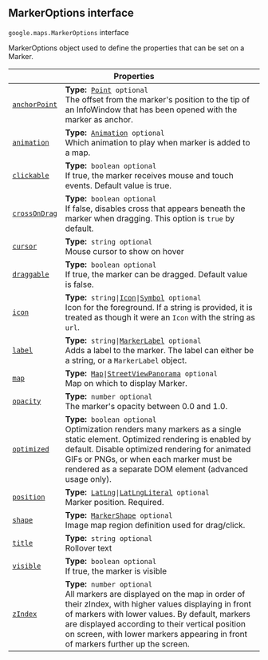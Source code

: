 
<h2 id="MarkerOptions">MarkerOptions interface</h2>
<p>
<code><span itemprop="path">google.maps</span>.<span itemprop="name">MarkerOptions</span></code>
interface
</p>
<p>MarkerOptions object used to define the properties that can be set on a Marker.</p>
<div class="devsite-table-wrapper"><table class="properties responsive" summary="interface MarkerOptions - Properties">
<thead>
<tr><th colspan="2">Properties</th>
</tr></thead>
<tbody>
<tr id="MarkerOptions.anchorPoint">
<td itemprop="property"><code><a class="secret-link" href="#MarkerOptions.anchorPoint"><span>anchorPoint</span></a></code></td>
<td><div><strong>Type:</strong>&nbsp; <code><a href="Point.md">Point</a> <span class="optional-type-annotation">optional</span></code></div>
<div class="desc">The offset from the marker's position to the tip of an InfoWindow that has been opened with the marker as anchor.</div></td>
</tr>
<tr id="MarkerOptions.animation">
<td itemprop="property"><code><a class="secret-link" href="#MarkerOptions.animation"><span>animation</span></a></code></td>
<td><div><strong>Type:</strong>&nbsp; <code><a href="Animation.md">Animation</a> <span class="optional-type-annotation">optional</span></code></div>
<div class="desc">Which animation to play when marker is added to a map.</div></td>
</tr>
<tr id="MarkerOptions.clickable">
<td itemprop="property"><code><a class="secret-link" href="#MarkerOptions.clickable"><span>clickable</span></a></code></td>
<td><div><strong>Type:</strong>&nbsp; <code>boolean <span class="optional-type-annotation">optional</span></code></div>
<div class="desc">If true, the marker receives mouse and touch events. Default value is true.</div></td>
</tr>
<tr id="MarkerOptions.crossOnDrag">
<td itemprop="property"><code><a class="secret-link" href="#MarkerOptions.crossOnDrag"><span>crossOnDrag</span></a></code></td>
<td><div><strong>Type:</strong>&nbsp; <code>boolean <span class="optional-type-annotation">optional</span></code></div>
<div class="desc">If false, disables cross that appears beneath the marker when dragging. This option is <code>true</code> by default.</div></td>
</tr>
<tr id="MarkerOptions.cursor">
<td itemprop="property"><code><a class="secret-link" href="#MarkerOptions.cursor"><span>cursor</span></a></code></td>
<td><div><strong>Type:</strong>&nbsp; <code>string <span class="optional-type-annotation">optional</span></code></div>
<div class="desc">Mouse cursor to show on hover</div></td>
</tr>
<tr id="MarkerOptions.draggable">
<td itemprop="property"><code><a class="secret-link" href="#MarkerOptions.draggable"><span>draggable</span></a></code></td>
<td><div><strong>Type:</strong>&nbsp; <code>boolean <span class="optional-type-annotation">optional</span></code></div>
<div class="desc">If true, the marker can be dragged. Default value is false.</div></td>
</tr>
<tr id="MarkerOptions.icon">
<td itemprop="property"><code><a class="secret-link" href="#MarkerOptions.icon"><span>icon</span></a></code></td>
<td><div><strong>Type:</strong>&nbsp; <code>string|<a href="Icon.md">Icon</a>|<a href="Symbol.md">Symbol</a> <span class="optional-type-annotation">optional</span></code></div>
<div class="desc">Icon for the foreground. If a string is provided, it is treated as though it were an <code>Icon</code> with the string as <code>url</code>.</div></td>
</tr>
<tr id="MarkerOptions.label">
<td itemprop="property"><code><a class="secret-link" href="#MarkerOptions.label"><span>label</span></a></code></td>
<td><div><strong>Type:</strong>&nbsp; <code>string|<a href="MarkerLabel.md">MarkerLabel</a> <span class="optional-type-annotation">optional</span></code></div>
<div class="desc">Adds a label to the marker. The label can either be a string, or a <code>MarkerLabel</code> object.</div></td>
</tr>
<tr id="MarkerOptions.map">
<td itemprop="property"><code><a class="secret-link" href="#MarkerOptions.map"><span>map</span></a></code></td>
<td><div><strong>Type:</strong>&nbsp; <code><a href="Map.md">Map</a>|<a href="StreetViewPanorama.md">StreetViewPanorama</a> <span class="optional-type-annotation">optional</span></code></div>
<div class="desc">Map on which to display Marker.</div></td>
</tr>
<tr id="MarkerOptions.opacity">
<td itemprop="property"><code><a class="secret-link" href="#MarkerOptions.opacity"><span>opacity</span></a></code></td>
<td><div><strong>Type:</strong>&nbsp; <code>number <span class="optional-type-annotation">optional</span></code></div>
<div class="desc">The marker's opacity between 0.0 and 1.0.</div></td>
</tr>
<tr id="MarkerOptions.optimized">
<td itemprop="property"><code><a class="secret-link" href="#MarkerOptions.optimized"><span>optimized</span></a></code></td>
<td><div><strong>Type:</strong>&nbsp; <code>boolean <span class="optional-type-annotation">optional</span></code></div>
<div class="desc">Optimization renders many markers as a single static element. Optimized rendering is enabled by default. Disable optimized rendering for animated GIFs or PNGs, or when each marker must be rendered as a separate DOM element (advanced usage only).</div></td>
</tr>
<tr id="MarkerOptions.position">
<td itemprop="property"><code><a class="secret-link" href="#MarkerOptions.position"><span>position</span></a></code></td>
<td><div><strong>Type:</strong>&nbsp; <code><a href="LatLng.md">LatLng</a>|<a href="LatLngLiteral.md">LatLngLiteral</a> <span class="optional-type-annotation">optional</span></code></div>
<div class="desc">Marker position. Required.</div></td>
</tr>
<tr id="MarkerOptions.shape">
<td itemprop="property"><code><a class="secret-link" href="#MarkerOptions.shape"><span>shape</span></a></code></td>
<td><div><strong>Type:</strong>&nbsp; <code><a href="MarkerShape.md">MarkerShape</a> <span class="optional-type-annotation">optional</span></code></div>
<div class="desc">Image map region definition used for drag/click.</div></td>
</tr>
<tr id="MarkerOptions.title">
<td itemprop="property"><code><a class="secret-link" href="#MarkerOptions.title"><span>title</span></a></code></td>
<td><div><strong>Type:</strong>&nbsp; <code>string <span class="optional-type-annotation">optional</span></code></div>
<div class="desc">Rollover text</div></td>
</tr>
<tr id="MarkerOptions.visible">
<td itemprop="property"><code><a class="secret-link" href="#MarkerOptions.visible"><span>visible</span></a></code></td>
<td><div><strong>Type:</strong>&nbsp; <code>boolean <span class="optional-type-annotation">optional</span></code></div>
<div class="desc">If true, the marker is visible</div></td>
</tr>
<tr id="MarkerOptions.zIndex">
<td itemprop="property"><code><a class="secret-link" href="#MarkerOptions.zIndex"><span>zIndex</span></a></code></td>
<td><div><strong>Type:</strong>&nbsp; <code>number <span class="optional-type-annotation">optional</span></code></div>
<div class="desc">All markers are displayed on the map in order of their zIndex, with higher values displaying in front of markers with lower values. By default, markers are displayed according to their vertical position on screen, with lower markers appearing in front of markers further up the screen.</div></td>
</tr>
</tbody>
</table></div>
<script src="replace_links.js"></script>

